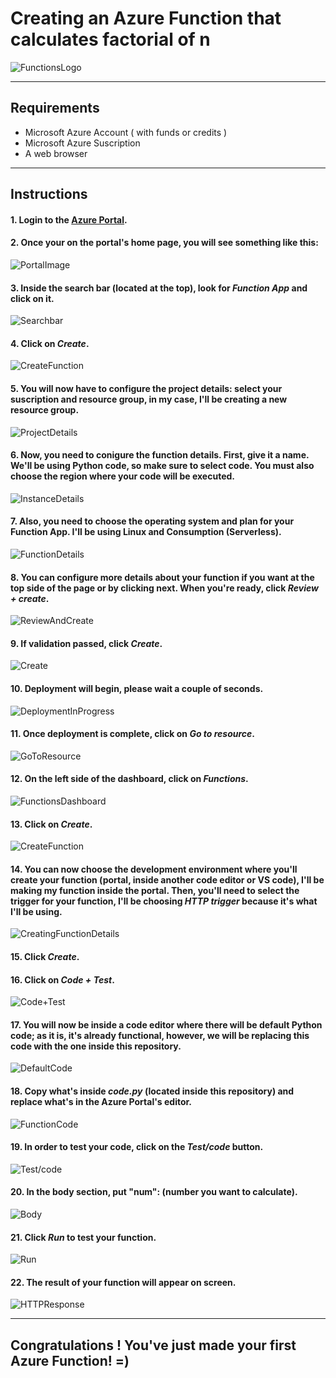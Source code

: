 # Creating an Azure Function that calculates factorial of n
![FunctionsLogo](img/functions-logo.png)


---------------------------------------------------------


## Requirements
- Microsoft Azure Account ( with funds or credits    )
- Microsoft Azure Suscription
- A web browser

---------------------------------------------------------

## Instructions
#### 1. Login to the [Azure Portal](https://portal.azure.com/).
#### 2. Once your on the portal's home page, you will see something like this:
![PortalImage](img/portal-main.png)
#### 3. Inside the search bar (located at the top), look for *Function App* and click on it.
![Searchbar](img/searchbar.png)
#### 4. Click on *Create*.
![CreateFunction](img/create-function.png)
#### 5. You will now have to configure the project details: select your suscription and resource group, in my case, I'll be creating a new resource group.
![ProjectDetails](img/project-details.png)
#### 6. Now, you need to conigure the function details. First, give it a name. We'll be using Python code, so make sure to select code. You must also choose the region where your code will be executed.
![InstanceDetails](img/instance-details.png)
#### 7. Also, you need to choose the operating system and plan for your Function App. I'll be using Linux and Consumption (Serverless).
![FunctionDetails](img/function-details.png)
#### 8. You can configure more details about your function if you want at the top side of the page or by clicking next. When you're ready, click *Review + create*.
![ReviewAndCreate](img/review-and-create.png)
#### 9. If validation passed, click *Create*.
![Create](img/create.png)
#### 10. Deployment will begin, please wait a couple of seconds.
![DeploymentInProgress](img/deployment-in-progress.png)
#### 11. Once deployment is complete, click on *Go to resource*.
![GoToResource](img/go-to-resource.png)
#### 12. On the left side of the dashboard, click on *Functions*.
![FunctionsDashboard](img/functions-dashboard.png)
#### 13. Click on *Create*.
![CreateFunction](img/create-function-instance.png)
#### 14. You can now choose the development environment where you'll create your function (portal, inside another code editor or VS code), I'll be making my function inside the portal. Then, you'll need to select the trigger for your function, I'll be choosing *HTTP trigger* because it's what I'll be using.
![CreatingFunctionDetails](img/creating-function-details.png)
#### 15. Click *Create*.
#### 16. Click on *Code + Test*.
![Code+Test](img/code%2Btest.png)
#### 17. You will now be inside a code editor where there will be default Python code; as it is, it's already functional, however, we will be replacing this code with the one inside this repository.
![DefaultCode](img/code-default.png)
#### 18. Copy what's inside *code.py* (located inside this repository) and replace what's in the Azure Portal's editor.
![FunctionCode](img/function-code.png)
#### 19. In order to test your code, click on the *Test/code* button.
![Test/code](img/test-run.png)
#### 20. In the body section, put "num": (number you want to calculate).
![Body](img/body.png)
#### 21. Click *Run* to test your function.
![Run](img/run.png)
#### 22. The result of your function will appear on screen.
![HTTPResponse](img/HTTPResponse.png)


---------------------------------------------------------

## Congratulations ! You've just made your first Azure Function! =)